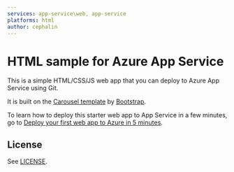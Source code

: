 ```yaml
---
services: app-service\web, app-service
platforms: html
author: cephalin
---
```


# HTML sample for Azure App Service

This is a simple HTML/CSS/JS web app that you can deploy to Azure App Service using Git. 

It is built on the [Carousel template](http://getbootstrap.com/examples/carousel/) by [Bootstrap](http://getbootstrap.com/).

To learn how to deploy this starter web app to App Service in a few minutes, go to 
[Deploy your first web app to Azure in 5 minutes](https://azure.microsoft.com/en-us/documentation/articles/app-service-web-get-started/). 

## License

See [LICENSE](LICENSE).


